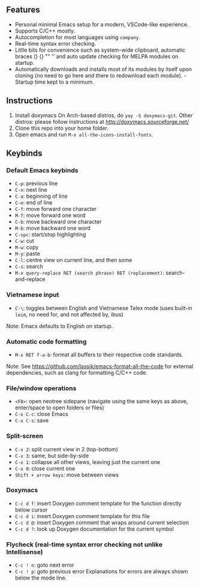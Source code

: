 ## Features
- Personal minimal Emacs setup for a modern, VSCode-like experience.
- Supports C/C++ mostly.
- Autocompletion for most languages using `company`.
- Real-time syntax error checking.
- Little bits for convenience such as system-wide clipboard, automatic braces (} {} "" '' and auto update checking for MELPA modules on startup.
- Automatically downloads and installs most of its modules by itself upon cloning (no need to go here and there to redownload each module).
-Startup time kept to a minimum.
## Instructions
1. Install doxymacs
On Arch-based distros, do 
`yay -S doxymacs-git`. Other distros: please follow instructions at http://doxymacs.sourceforge.net/
2. Clone this repo into your home folder.
3. Open emacs and run `M-x all-the-icons-install-fonts`.

## Keybinds
### Default Emacs keybinds
- `C-p`: previous line
- `C-n`: next line
- `C-a`: beginning of line
- `C-e`: end of line
- `C-f`: move forward one character
- `M-f`: move forward one word
- `C-b`: move backward one character
- `M-b`: move backward one word
- `C-spc`: start/stop highlighting
- `C-w`: cut
- `M-w`: copy
- `M-y`: paste
- `C-l`: centre view on current line, and then some
- `C-s`: search
- `M-x query-replace RET (search phrase) RET (replacement)`: search-and-replace

### Vietnamese input
- `C-\`: toggles between English and Vietnamese Telex mode (uses built-in `leim`, no need for, and not affected by, ibus)

Note: Emacs defaults to English on startup.

### Automatic code formatting
- `M-x RET f-a-b`: format all buffers to their respective code standards.

Note: See https://github.com/lassik/emacs-format-all-the-code for external dependencies, such as clang for formatting C/C++ code.

### File/window operations
- `<F8>`: open neotree sidepane (navigate using the same keys as above, enter/space to open folders or files)
- `C-x C-c`: close Emacs
- `C-x C-s`: save

### Split-screen
- `C-x 2`: split current view in 2 (top-bottom)
- `C-x 3`: same, but side-by-side
- `C-x 1`: collapse all other views, leaving just the current one
- `C-x 0`: close current one
- `Shift + arrow keys`: move between views

### Doxymacs
- `C-c d f`: insert Doxygen comment template for the function directly below cursor
- `C-c d i`: insert Doxygen comment template for this file
- `C-c d @`: insert Doxygen comment that wraps around current selection
- `C-c d ?`: look up Doxygen documentation for the current symbol

### Flycheck (real-time syntax error checking not unlike Intellisense)
- `C-c ! n`: goto next error
- `C-c ! p`: goto previous error
Explanations for errors are always shown below the mode line.
